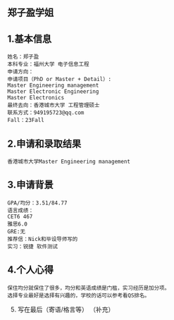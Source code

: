 ## 郑子盈学姐

## 1.基本信息
    姓名：郑子盈
    本科专业：福州大学 电子信息工程
    申请方向：
    申请项目（PhD or Master + Detail）: 
    Master Engineering management
    Master Electronic Engineering
    Master Electronics
    最终去向：香港城市大学 工程管理硕士
    联系方式：949195723@qq.com
    Fall：23Fall

## 2.申请和录取结果

    香港城市大学Master Engineering management

## 3.申请背景
    GPA/均分：3.51/84.77
    语言成绩：
    CET6 467
    雅思6.0
    GRE:无
    推荐信：Nick和毕设导师写的
    实习：锐捷 软件测试

## 4.个人心得
    保住均分就保住了很多，均分和英语成绩是门槛，实习经历是加分项。
    选择专业最好是选择有兴趣的，学校的话可以参考看QS排名。

5.	写在最后（寄语/格言等）
    （补充）
